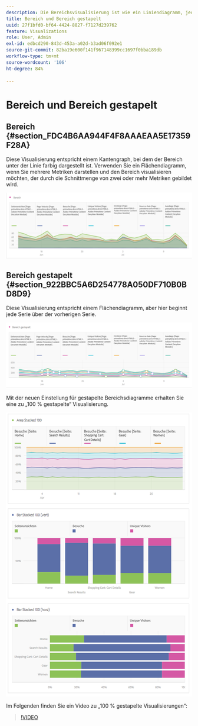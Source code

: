 ```yaml
---
description: Die Bereichsvisualisierung ist wie ein Liniendiagramm, jedoch mit einem farbigen Bereich unterhalb der Linie.
title: Bereich und Bereich gestapelt
uuid: 27f1bfd0-bf64-4424-8827-f7127d239762
feature: Visualizations
role: User, Admin
exl-id: edbcd290-843d-453a-a02d-b3ad06f092e1
source-git-commit: 82ba19e600f141f967148399cc1697f0bba189db
workflow-type: tm+mt
source-wordcount: '106'
ht-degree: 84%

---
```


# Bereich und Bereich gestapelt

## Bereich {#section_FDC4B6AA944F4F8AAAEAA5E17359F28A}

Diese Visualisierung entspricht einem Kantengraph, bei dem der Bereich unter der Linie farbig dargestellt ist. Verwenden Sie ein Flächendiagramm, wenn Sie mehrere Metriken darstellen und den Bereich visualisieren möchten, der durch die Schnittmenge von zwei oder mehr Metriken gebildet wird.

![](assets/area.png)

## Bereich gestapelt {#section_922BBC5A6D254778A050DF710B0BD8D9}

Diese Visualisierung entspricht einem Flächendiagramm, aber hier beginnt jede Serie über der vorherigen Serie.

![](assets/area-stacked.png)

Mit der neuen Einstellung für gestapelte Bereichsdiagramme erhalten Sie eine zu „100 % gestapelte“ Visualisierung.

![](assets/areastacked100.png)

Im Folgenden finden Sie ein Video zu „100 % gestapelte Visualisierungen“:

>[!VIDEO](https://video.tv.adobe.com/v/23131/?quality=12)
